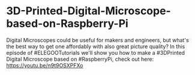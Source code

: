# 3D-Printed-Digital-Microscope-based-on-Raspberry-Pi
Digital Microscopes could be useful for makers and engineers, but what's the best way to get one affordably with also great picture quality? In this episode of #ELEGOOTutorials we'll show you how to make a #3DPrinted Digital Microscope based on #RaspberryPi, check out here: https://youtu.be/n9t9OSXPFXo
